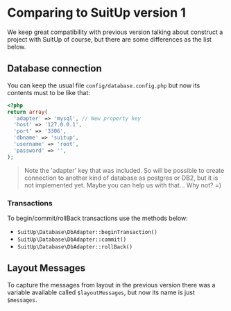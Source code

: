 # Comparing to SuitUp version 1

We keep great compatibility with previous version talking about construct a project with SuitUp of course, but there are
some differences as the list below. 

## Database connection
You can keep the usual file `config/database.config.php` but now its contents must to be like that:

```php
<?php
return array(
  'adapter' => 'mysql', // New property key
  'host' => '127.0.0.1',
  'port' => '3306',
  'dbname' => 'suitup',
  'username' => 'root',
  'password' => '',
);
```

  > Note the 'adapter' key that was included. So will be possible to create connection to
  another kind of database as postgres or DB2, but it is not implemented yet.
  Maybe you can help us with that... Why not? =)

### Transactions

To begin/commit/rollBack transactions use the methods below:

  - `SuitUp\Database\DbAdapter::beginTransaction()`
  - `SuitUp\Database\DbAdapter::commit()`
  - `SuitUp\Database\DbAdapter::rollBack()`
  
## Layout Messages

To capture the messages from layout in the previous version there was a variable available called `$layoutMessages`, but
now its name is just `$messages`.

  

